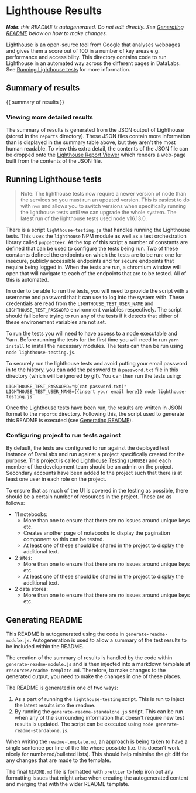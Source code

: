 # Lighthouse Results

_**Note**: this README is autogenerated. Do not edit directly. See [Generating README](#generating-readme) below on how to make changes._

[Lighthouse](https://developers.google.com/web/tools/lighthouse/#report-viewer) is an open-source tool from Google that analyses webpages and gives them a score out of 100 in a number of key areas e.g. performance and accessibility.
This directory contains code to run Lighthouse in an automated way across the different pages in DataLabs.
See [Running Lighthouse tests](#running-lighthouse-tests) for more information.

## Summary of results

{{ summary of results }}

### Viewing more detailed results

The summary of results is generated from the JSON output of Lighthouse (stored in the `reports` directory).
These JSON files contain more information than is displayed in the summary table above, but they aren't the most human readable.
To view this extra detail, the contents of the JSON file can be dropped onto the [Lighthouse Report Viewer](https://googlechrome.github.io/lighthouse/viewer/) which renders a web-page built from the contents of the JSON file.

## Running Lighthouse tests

> Note: The lighthouse tests now require a newer version of node than the services so you must run an updated version. This is easiest to do with `nvm` and allows you to switch versions when specifically running the lighthouse tests until we can upgrade the whole system. The latest run of the lighthouse tests used node v16.13.0.

There is a script `lighthouse-testing.js` that handles running the Lighthouse tests.
This uses the `lighthouse` NPM module as well as a test orchestration library called `puppetteer`.
At the top of this script a number of constants are defined that can be used to configure the tests being run.
Two of these constants defined the endpoints on which the tests are to be run: one for insecure, publicly accessible endpoints and for secure endpoints that require being logged in.
When the tests are run, a chromium window will open that will navigate to each of the endpoints that are to be tested.
All of this is automated.

In order to be able to run the tests, you will need to provide the script with a username and password that it can use to log into the system with.
These credentials are read from the `LIGHTHOUSE_TEST_USER_NAME` and `LIGHTHOUSE_TEST_PASSWORD` environment variables respectively.
The script should fail before trying to run any of the tests if it detects that either of these environement variables are not set.

To run the tests you will need to have access to a node executable and Yarn.
Before running the tests for the first time you will need to run `yarn install` to install the necessary modules.
The tests can then be run using `node lighthouse-testing.js`.

To securely run the lighthouse tests and avoid putting your email password in to the history, you can add the password to a `password.txt` file in this directory (which will be ignored by git). You can then run the tests using:
```
LIGHTHOUSE_TEST_PASSWORD="$(cat password.txt)" LIGHTHOUSE_TEST_USER_NAME={{insert your email here}} node lighthouse-testing.js
```

Once the Lighthouse tests have been run, the results are written in JSON format to the `reports` directory.
Following this, the script used to generate this README is executed (see [Generating README](#generating-readme)).

### Configuring project to run tests against

By default, the tests are configured to run against the deployed test instance of DataLabs and run against a project specifically created for the purpose.
This project is called [Lighthouse Testing (`LHOUSE`)](https://testlab.test-datalabs.nerc.ac.uk/projects/lhouse/info) and each member of the development team should be an admin on the project.
Secondary accounts have been added to the project such that there is at least one user in each role on the project.

To ensure that as much of the UI is covered in the testing as possible, there should be a certain number of resources in the project. These are as follows:
* 11 notebooks:
    * More than one to ensure that there are no issues around unique keys etc.
    * Creates another page of notebooks to display the pagination component so this can be tested.
    * At least one of these should be shared in the project to display the additional text.
* 2 sites:
    * More than one to ensure that there are no issues around unique keys etc.
    * At least one of these should be shared in the project to display the additional text.
* 2 data stores:
    * More than one to ensure that there are no issues around unique keys etc.

## Generating README

This README is autogenerated using the code in `generate-readme-module.js`.
Autogeneration is used to allow a summary of the test results to be included within the README.

The creation of the summary of results is handled by the code within `generate-readme-module.js` and is then injected into a markdown template at `resources/readme-template.md`.
Therefore, to make changes to the generated output, you need to make the changes in one of these places.

The README is generated in one of two ways:
1. As a part of running the `lighthouse-testing` script. This is run to inject the latest results into the readme.
1. By running the `generate-readme-standalone.js` script. This can be run when any of the surrounding information that doesn't require new test results is updated. The script can be executed using `node generate-readme-standalone.js`.

When writing the `readme-template.md`, an approach is being taken to have a single sentence per line of the file where possible (i.e. this doesn't work nicely for numbered/bulleted lists).
This should help minimise the git diff for any changes that are made to the template.

The final `README.md` file is formatted with `prettier` to help iron out any formatting issues that might arise when creating the autogenerated content and merging that with the wider README template.
